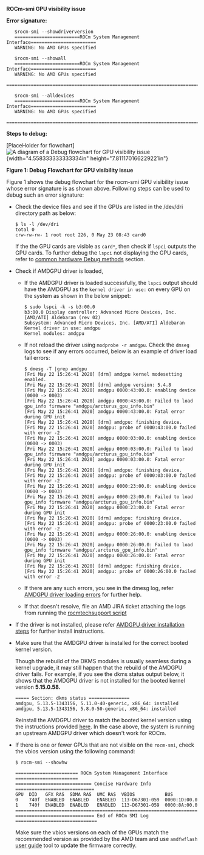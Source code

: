 **ROCm-smi GPU visibility issue**

**Error signature:**

```
   $rocm-smi --showdriverversion
   ========================ROCm System Management Interface========================   
   WARNING: No AMD GPUs specified   
    
   $rocm-smi --showall
   ========================ROCm System Management Interface========================
   WARNING: No AMD GPUs specified
   =========================================================================   
   
   $rocm-smi --alldevices   
   ========================ROCm System Management Interface========================  
   WARNING: No AMD GPUs specified   
   =========================================================================   
```


**Steps to debug:**



[PlaceHolder for flowchart]
![A diagram of a Debug flowchart for GPU visibility issue ](./images/media/debug_flowchart.png){width="4.558333333333334in" height="7.811170166229221in"}

**Figure 1: Debug Flowchart for GPU visibility issue**

Figure 1 shows the debug flowchart for the rocm-smi GPU visibility issue whose error signature is as shown above. Following steps can be used to debug such an error signature:

-   Check the device files and see if the GPUs are listed in the /dev/dri directory path as below:
    ```
    $ ls -l /dev/dri
    total 0
    crw-rw-rw- 1 root root 226, 0 May 23 08:43 card0
    ```

    If the the GPU cards are visible as `card*`, then check if `lspci` outputs the GPU cards. To further debug the `lspci` not displaying the GPU cards, refer to [common hardware Debug methods](./Common_hardware_debug_methods.md) section.

-   Check if AMDGPU driver is loaded,

    -   If the AMDGPU driver is loaded successfully, the `lspci` output should have the AMDGPU as the `kernel driver in use:` on every GPU on the system as shown in the below snippet:
    
        ```
        $ sudo lspci -k -s b3:00.0
        b3:00.0 Display controller: Advanced Micro Devices, Inc. [AMD/ATI] Aldebaran (rev 02)
        Subsystem: Advanced Micro Devices, Inc. [AMD/ATI] Aldebaran
        Kernel driver in use: amdgpu
        Kernel modules: amdgpu
        ```

    -   If not reload the driver using `modprobe -r amdgpu`. Check the `dmseg` logs to see if any errors occurred, below is an example of driver load fail errors:

        ```
        $ dmesg -T |grep amdgpu  
        [Fri May 22 15:26:41 2020] [drm] amdgpu kernel modesetting enabled.  
        [Fri May 22 15:26:41 2020] [drm] amdgpu version: 5.4.8  
        [Fri May 22 15:26:41 2020] amdgpu 0000:43:00.0: enabling device (0000 -> 0003)  
        [Fri May 22 15:26:41 2020] amdgpu 0000:43:00.0: Failed to load gpu_info firmware "amdgpu/arcturus_gpu_info.bin"  
        [Fri May 22 15:26:41 2020] amdgpu 0000:43:00.0: Fatal error during GPU init  
        [Fri May 22 15:26:41 2020] [drm] amdgpu: finishing device.  
        [Fri May 22 15:26:41 2020] amdgpu: probe of 0000:43:00.0 failed with error -2  
        [Fri May 22 15:26:41 2020] amdgpu 0000:03:00.0: enabling device (0000 -> 0003)  
        [Fri May 22 15:26:41 2020] amdgpu 0000:03:00.0: Failed to load gpu_info firmware "amdgpu/arcturus_gpu_info.bin"  
        [Fri May 22 15:26:41 2020] amdgpu 0000:03:00.0: Fatal error during GPU init  
        [Fri May 22 15:26:41 2020] [drm] amdgpu: finishing device.  
        [Fri May 22 15:26:41 2020] amdgpu: probe of 0000:03:00.0 failed with error -2  
        [Fri May 22 15:26:41 2020] amdgpu 0000:23:00.0: enabling device (0000 -> 0003)  
        [Fri May 22 15:26:41 2020] amdgpu 0000:23:00.0: Failed to load gpu_info firmware "amdgpu/arcturus_gpu_info.bin"  
        [Fri May 22 15:26:41 2020] amdgpu 0000:23:00.0: Fatal error during GPU init  
        [Fri May 22 15:26:41 2020] [drm] amdgpu: finishing device.  
        [Fri May 22 15:26:41 2020] amdgpu: probe of 0000:23:00.0 failed with error -2  
        [Fri May 22 15:26:41 2020] amdgpu 0000:26:00.0: enabling device (0000 -> 0003)  
        [Fri May 22 15:26:41 2020] amdgpu 0000:26:00.0: Failed to load gpu_info firmware "amdgpu/.arcturus_gpu_info.bin"  
        [Fri May 22 15:26:41 2020] amdgpu 0000:26:00.0: Fatal error during GPU init  
        [Fri May 22 15:26:41 2020] [drm] amdgpu: finishing device.  
        [Fri May 22 15:26:41 2020] amdgpu: probe of 0000:26:00.0 failed with error -2  
        ```

    -   If there are any such errors, you see in the dmesg log, refer [AMDGPU driver loading errors](./AMDGPU_driver_loading_errors.md) for further help.

    -   If that doesn't resolve, file an AMD JIRA ticket attaching the logs from running the [rocmtechsupport script](https://github.com/amddcgpuce/rocmtechsupport/)

-   If the driver is not installed, please refer [AMDGPU driver installation steps](https://rocm.docs.amd.com/en/latest/deploy/linux/installer/install.html) for further install instructions.
    

-   Make sure that the AMDGPU driver is installed for the correct booted kernel version.
    
    Though the rebuild of the DKMS modules is usually seamless during a kernel upgrade, it may still happen that the rebuild of the AMDGPU driver fails. For example, if you see the dkms status output below, it shows that the AMDGPU driver is not installed for the booted kernel version **5.15.0.58.**
    ```
    ===== Section: dkms status ===============
    amdgpu, 5.13.5-1343156, 5.11.0-40-generic, x86_64: installed
    amdgpu, 5.13.5-1343156, 5.8.0-50-generic, x86_64: installed
    ```

    Reinstall the AMDGPU driver to match the booted kernel version using the instructions provided [here](https://rocm.docs.amd.com/en/latest/deploy/linux/installer/install.html). In the case above, the system is running an upstream AMDGPU driver which doesn't work for ROCm.

-   If there is one or fewer GPUs that are not visible on the `rocm-smi`, check the vbios version using the following command:
    
    ```
    $ rocm-smi --showhw
    
    ======================= ROCm System Management Interface =======================
    ============================ Concise Hardware Info =============================
    GPU  DID   GFX RAS  SDMA RAS  UMC RAS  VBIOS           BUS
    0    740f  ENABLED  ENABLED   ENABLED  113-D67301-059  0000:1D:00.0
    1    740f  ENABLED  ENABLED   ENABLED  113-D67301-059  0000:8A:00.0
    ================================================================================
    ============================= End of ROCm SMI Log ==============================
    ```
    Make sure the vbios versions on each of the GPUs match the recommended version as provided by the AMD team and use `amdfwflash` [user guide](https://drivers.amd.com/relnotes/amdfwflash_userguide_58083_1.21.pdf) tool to update the firmware correctly.
